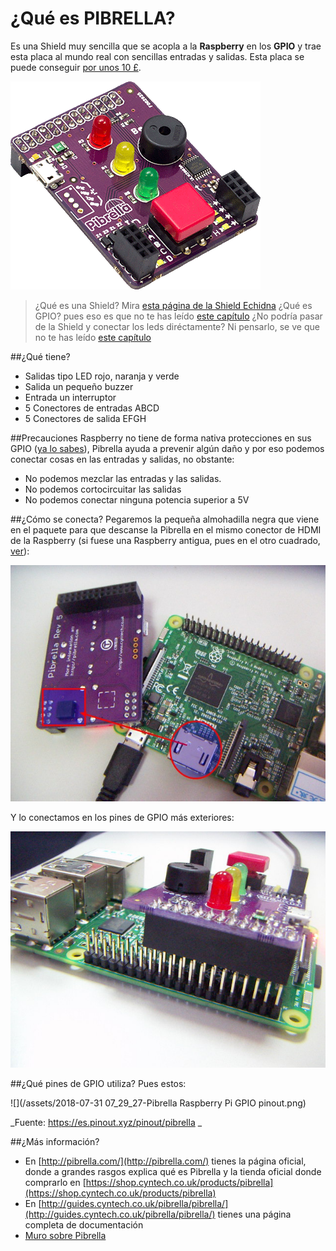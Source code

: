 # ¿Qué es PIBRELLA?

Es una Shield muy sencilla que se acopla a la **Raspberry** en los **GPIO** y trae esta placa al mundo real con sencillas entradas y salidas. Esta placa se puede conseguir [por unos 10 £](http://pibrella.com/#buy).

![](/assets/pibrella-board.png)

>¿Qué es una Shield? Mira [esta página de la Shield Echidna](https://catedu.gitbooks.io/programa-arduino-con-echidna/content/tema_1_como_utilizar_echidna/11_que_es_echidnashield.html)
>¿Qué es GPIO? pues eso es que no te has leído [este capítulo](https://catedu.gitbooks.io/raspberry-muy-basico/content/2-gpio.html)
>¿No podría pasar de la Shield y conectar los leds diréctamente? Ni pensarlo, se ve que no te has leído [este capítulo](https://catedu.gitbooks.io/raspberry-muy-basico/content/2-gpio.html)

##¿Qué tiene?

* Salidas tipo LED rojo, naranja y verde
* Salida un pequeño buzzer
* Entrada un interruptor
* 5 Conectores de entradas ABCD
* 5 Conectores de salida EFGH

##Precauciones
Raspberry no tiene de forma nativa protecciones en sus GPIO ([ya lo sabes](https://catedu.gitbooks.io/raspberry-muy-basico/content/2-gpio.html)), Pibrella ayuda a prevenir algún daño y por eso  podemos conectar cosas en las entradas y salidas, no obstante:
* No podemos mezclar las entradas y las salidas.
* No podemos cortocircuitar las salidas
* No podemos conectar ninguna potencia superior a 5V


##¿Cómo se conecta?
Pegaremos la pequeña almohadilla negra que viene en el paquete para que descanse la Pibrella en el mismo conector de HDMI de la Raspberry (si fuese una Raspberry antigua, pues en el otro cuadrado, [ver](http://guides.cyntech.co.uk/pibrella/pibrella/)):

![](/assets/PICT0030.JPG)

Y lo conectamos en los pines de GPIO más exteriores:

![](/assets/PICT0031.JPG)

##¿Qué pines de GPIO utiliza?
Pues estos:

![](/assets/2018-07-31 07_29_27-Pibrella Raspberry Pi GPIO pinout.png)

_Fuente: https://es.pinout.xyz/pinout/pibrella _

##¿Más información?
* En [http://pibrella.com/](http://pibrella.com/) tienes la página oficial, donde a grandes rasgos explica qué es Pibrella y la tienda oficial donde comprarlo en [https://shop.cyntech.co.uk/products/pibrella](https://shop.cyntech.co.uk/products/pibrella)
* En [http://guides.cyntech.co.uk/pibrella/pibrella/](http://guides.cyntech.co.uk/pibrella/pibrella/) tienes una página completa de documentación
* [Muro sobre Pibrella](https://padlet.com/CATEDU/pibrella)